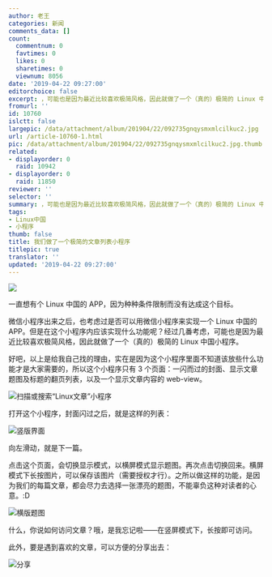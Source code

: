 ```yaml
---
author: 老王
categories: 新闻
comments_data: []
count:
  commentnum: 0
  favtimes: 0
  likes: 0
  sharetimes: 0
  viewnum: 8056
date: '2019-04-22 09:27:00'
editorchoice: false
excerpt: ，可能也是因为最近比较喜欢极简风格，因此就做了一个（真的）极简的 Linux 中国小程序。
fromurl: ''
id: 10760
islctt: false
largepic: /data/attachment/album/201904/22/092735gnqysmxmlcilkuc2.jpg
url: /article-10760-1.html
pic: /data/attachment/album/201904/22/092735gnqysmxmlcilkuc2.jpg.thumb.jpg
related:
- displayorder: 0
  raid: 10942
- displayorder: 0
  raid: 11850
reviewer: ''
selector: ''
summary: ，可能也是因为最近比较喜欢极简风格，因此就做了一个（真的）极简的 Linux 中国小程序。
tags:
- Linux中国
- 小程序
thumb: false
title: 我们做了一个极简的文章列表小程序
titlepic: true
translator: ''
updated: '2019-04-22 09:27:00'
---
```


![](/data/attachment/album/201904/22/092735gnqysmxmlcilkuc2.jpg)


一直想有个 Linux 中国的 APP，因为种种条件限制而没有达成这个目标。


微信小程序出来之后，也考虑过是否可以用微信小程序来实现一个 Linux 中国的 APP。但是在这个小程序内应该实现什么功能呢？经过几番考虑，可能也是因为最近比较喜欢极简风格，因此就做了一个（真的）极简的 Linux 中国小程序。


好吧，以上是给我自己找的理由，实在是因为这个小程序里面不知道该放些什么功能才是大家需要的，所以这个小程序只有 3 个页面：一闪而过的封面、显示文章题图及标题的翻页列表，以及一个显示文章内容的 web-view。


![扫描或搜索“Linux文章”小程序](/data/attachment/album/201904/22/091841ibtqs00302vqbmoa.jpg)


打开这个小程序，封面闪过之后，就是这样的列表：


![竖版界面](/data/attachment/album/201904/22/090307ckk71gi4qq7k9tf4.jpg)


向左滑动，就是下一篇。


点击这个页面，会切换显示模式，以横屏模式显示题图。再次点击切换回来。横屏模式下长按图片，可以保存该图片（需要授权才行）。之所以做这样的功能，是因为我们的每篇文章，都会尽力去选择一张漂亮的题图，不能辜负这种对读者的心意。:D


![横版题图](/data/attachment/album/201904/22/090719oxhsss9jf5hmhch3.jpg)


什么，你说如何访问文章？哦，是我忘记啦——在竖屏模式下，长按即可访问。


此外，要是遇到喜欢的文章，可以方便的分享出去：


![分享](/data/attachment/album/201904/22/091647hssve03qacqpu631.jpg)